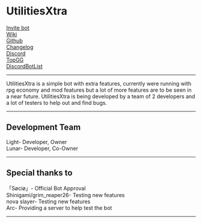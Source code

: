 # UtilitiesXtra
[Invite bot](https://discord.com/oauth2/authorize?client_id=780858079096995840&scope=bot&permissions=271936631 "Invite me!") <br>
[Wiki](https://github.com/JS-Noobs/UtilitiesXtra/wiki "Go to wiki!")<br>
[Github](https://github.com/JS-Noobs/UtilitiesXtra "Go to github!")<br>
[Changelog](https://github.com/JS-Noobs/UtilitiesXtra/blob/stable/VERSIONS/0.3.X.md "Go to changelog!")<br>
[Discord](https://discord.gg/BbyWYAYabH "Join our discord!")<br>
[TopGG](https://top.gg/bot/780858079096995840 "View the bot on top.gg!")<br>
[DiscordBotList](https://discordbotlist.com/bots/utilitiesxtra "View the bot on discordbotlist.com!")<br>
___
UtilitiesXtra is a simple bot with extra features, currently were running with rpg economy and mod features but a lot of more features are to be seen in a near future. UtilitiesXtra is being developed by a team of 2 developers and a lot of testers to help out and find bugs.
___
## Development Team
Light- Developer, Owner<br>
Lunar- Developer, Co-Owner<br>
___
## Special thanks to
「Søciø」- Official Bot Approval<br>
Shinigami/grim_reaper26- Testing new features<br>
nova slayer- Testing new features<br>
Arc- Providing a server to help test the bot<br>
___